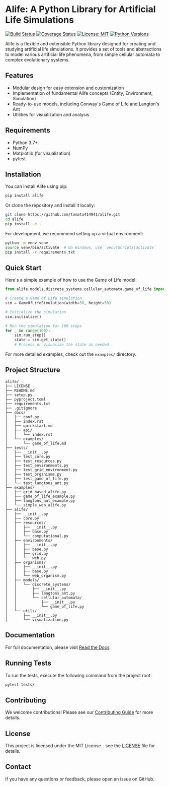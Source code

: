 # Alife: A Python Library for Artificial Life Simulations

[![Build Status](https://img.shields.io/travis/tomato414941/alife/master.svg)](https://travis-ci.org/tomato414941/alife)
[![Coverage Status](https://img.shields.io/codecov/c/github/tomato414941/alife/master.svg)](https://codecov.io/github/tomato414941/alife)
[![License: MIT](https://img.shields.io/badge/License-MIT-yellow.svg)](https://opensource.org/licenses/MIT)
[![Python Versions](https://img.shields.io/pypi/pyversions/alife.svg)](https://pypi.org/project/alife/)

Alife is a flexible and extensible Python library designed for creating and studying artificial life simulations. It provides a set of tools and abstractions to model various artificial life phenomena, from simple cellular automata to complex evolutionary systems.

## Features

- Modular design for easy extension and customization
- Implementation of fundamental Alife concepts (Entity, Environment, Simulation)
- Ready-to-use models, including Conway's Game of Life and Langton's Ant
- Utilities for visualization and analysis

## Requirements

- Python 3.7+
- NumPy
- Matplotlib (for visualization)
- pytest

## Installation

You can install Alife using pip:

```bash
pip install alife
```

Or clone the repository and install it locally:

```bash
git clone https://github.com/tomato414941/alife.git
cd alife
pip install -e .
```

For development, we recommend setting up a virtual environment:

```bash
python -m venv venv
source venv/bin/activate  # On Windows, use `venv\Scripts\activate`
pip install -r requirements.txt
```

## Quick Start

Here's a simple example of how to use the Game of Life model:

```python
from alife.models.discrete_systems.cellular_automata.game_of_life import GameOfLifeSimulation

# Create a Game of Life simulation
sim = GameOfLifeSimulation(width=50, height=50)

# Initialize the simulation
sim.initialize()

# Run the simulation for 100 steps
for _ in range(100):
    sim.run_step()
    state = sim.get_state()
    # Process or visualize the state as needed
```

For more detailed examples, check out the `examples/` directory.

## Project Structure

```
alife/
├── LICENSE
├── README.md
├── setup.py
├── pyproject.toml
├── requirements.txt
├── .gitignore
├── docs/
│   ├── conf.py
│   ├── index.rst
│   ├── quickstart.md
│   ├── api/
│   │   └── index.rst
│   └── examples/
│       └── game_of_life.md
├── tests/
│   ├── __init__.py
│   ├── test_core.py
│   ├── test_resources.py
│   ├── test_environments.py
│   ├── test_grid_environment.py
│   ├── test_organisms.py
│   ├── test_game_of_life.py
│   └── test_langtons_ant.py
├── examples/
│   ├── grid_based_alife.py
│   ├── game_of_life_example.py
│   ├── langtons_ant_example.py
│   └── simple_web_alife.py
├── alife/
│   ├── __init__.py
│   ├── core.py
│   ├── resources/
│   │   ├── __init__.py
│   │   ├── base.py
│   │   └── computational.py
│   ├── environments/
│   │   ├── __init__.py
│   │   ├── base.py
│   │   ├── grid.py
│   │   └── web.py
│   ├── organisms/
│   │   ├── __init__.py
│   │   ├── base.py
│   │   └── web_organism.py
│   ├── models/
│   │   └── discrete_systems/
│   │       ├── __init__.py
│   │       ├── langtons_ant.py
│   │       └── cellular_automata/
│   │           ├── __init__.py
│   │           └── game_of_life.py
│   └── utils/
│       ├── __init__.py
│       └── visualization.py
```

## Documentation

For full documentation, please visit [Read the Docs](https://alife.readthedocs.io/).

## Running Tests

To run the tests, execute the following command from the project root:

```bash
pytest tests/
```

## Contributing

We welcome contributions! Please see our [Contributing Guide](CONTRIBUTING.md) for more details.

## License

This project is licensed under the MIT License - see the [LICENSE](LICENSE) file for details.

## Contact

If you have any questions or feedback, please open an issue on GitHub.